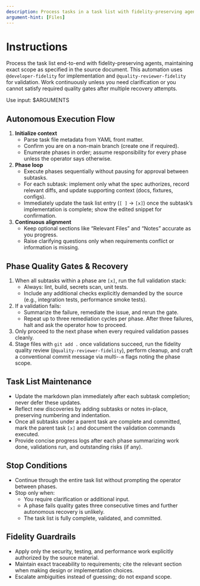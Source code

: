 ```yaml
---
description: Process tasks in a task list with fidelity-preserving agent selection
argument-hint: [Files]
---
```


# Instructions

Process the task list end-to-end with fidelity-preserving agents, maintaining exact scope as specified in the source document. This automation uses `@developer-fidelity` for implementation and `@quality-reviewer-fidelity` for validation. Work continuously unless you need clarification or you cannot satisfy required quality gates after multiple recovery attempts.

Use input: $ARGUMENTS

## Autonomous Execution Flow

1. **Initialize context**
   - Parse task file metadata from YAML front matter.
   - Confirm you are on a non-main branch (create one if required).
   - Enumerate phases in order; assume responsibility for every phase unless the operator says otherwise.
2. **Phase loop**
   - Execute phases sequentially without pausing for approval between subtasks.
   - For each subtask: implement only what the spec authorizes, record relevant diffs, and update supporting context (docs, fixtures, configs).
   - Immediately update the task list entry (`[ ]` → `[x]`) once the subtask’s implementation is complete; show the edited snippet for confirmation.
3. **Continuous alignment**
   - Keep optional sections like “Relevant Files” and “Notes” accurate as you progress.
   - Raise clarifying questions only when requirements conflict or information is missing.

## Phase Quality Gates & Recovery

1. When all subtasks within a phase are `[x]`, run the full validation stack:
   - Always: lint, build, secrets scan, unit tests.
   - Include any additional checks explicitly demanded by the source (e.g., integration tests, performance smoke tests).
2. If a validation fails:
   - Summarize the failure, remediate the issue, and rerun the gate.
   - Repeat up to three remediation cycles per phase. After three failures, halt and ask the operator how to proceed.
3. Only proceed to the next phase when every required validation passes cleanly.
4. Stage files with `git add .` once validations succeed, run the fidelity quality review (`@quality-reviewer-fidelity`), perform cleanup, and craft a conventional commit message via multi-`-m` flags noting the phase scope.

## Task List Maintenance

- Update the markdown plan immediately after each subtask completion; never defer these updates.
- Reflect new discoveries by adding subtasks or notes in-place, preserving numbering and indentation.
- Once all subtasks under a parent task are complete and committed, mark the parent task `[x]` and document the validation commands executed.
- Provide concise progress logs after each phase summarizing work done, validations run, and outstanding risks (if any).

## Stop Conditions

- Continue through the entire task list without prompting the operator between phases.
- Stop only when:
  - You require clarification or additional input.
  - A phase fails quality gates three consecutive times and further autonomous recovery is unlikely.
  - The task list is fully complete, validated, and committed.

## Fidelity Guardrails

- Apply only the security, testing, and performance work explicitly authorized by the source material.
- Maintain exact traceability to requirements; cite the relevant section when making design or implementation choices.
- Escalate ambiguities instead of guessing; do not expand scope.
